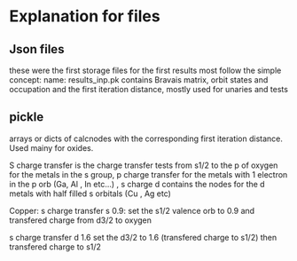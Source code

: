 # Explanation for files

## Json files

these were the first storage files for the first results most follow the simple concept: name: results_inp.pk contains Bravais matrix, orbit states and occupation and the first iteration distance, mostly used for unaries and tests

## pickle

arrays or dicts of calcnodes with the corresponding first iteration distance. Used mainy for oxides.

S charge transfer is the charge transfer tests from s1/2 to the p of oxygen for the metals in the s group, p charge transfer for the metals with 1 electron in the p orb (Ga, Al , In etc...) , s charge d contains the nodes for the d metals with half filled s orbitals (Cu , Ag etc)

Copper: s charge transfer s 0.9: set the s1/2 valence orb to 0.9 and transfered charge from d3/2 to oxygen 

s charge transfer d 1.6 set the d3/2 to 1.6 (transfered charge to s1/2) then transfered charge to s1/2